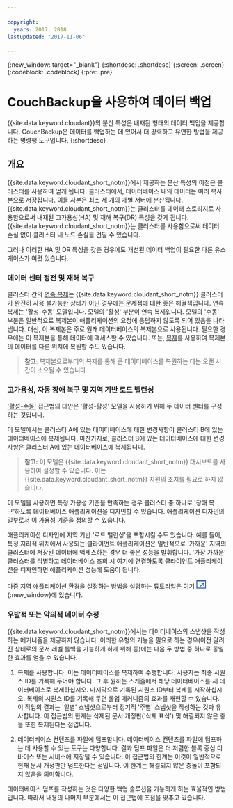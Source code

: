 ```yaml
---

copyright:
  years: 2017, 2018
lastupdated: "2017-11-06"

---
```


{:new_window: target="_blank"}
{:shortdesc: .shortdesc}
{:screen: .screen}
{:codeblock: .codeblock}
{:pre: .pre}

<!-- Acrolinx: 2017-05-02 -->

# CouchBackup을 사용하여 데이터 백업

{{site.data.keyword.cloudant}}의 분산 특성은 내재된 형태의 데이터 백업을 제공합니다.
CouchBackup은 데이터를 백업하는 데 있어서 더 강력하고 유연한 방법을 제공하는 명령행 도구입니다.
{:shortdesc}

## 개요

{{site.data.keyword.cloudant_short_notm}}에서 제공하는 분산 특성의 이점은 클러스터를 사용하여 얻게 됩니다.
클러스터에서, 데이터베이스 내의 데이터는 여러 복사본으로 저장됩니다.
이들 사본은 최소 세 개의 개별 서버에 분산됩니다.
{{site.data.keyword.cloudant_short_notm}}는 클러스터를 데이터 스토리지로 사용함으로써
내재된 고가용성(HA) 및 재해 복구(DR) 특성을 갖게 됩니다.
{{site.data.keyword.cloudant_short_notm}}는 클러스터를
사용함으로써 데이터 손실 없이 클러스터 내 노드 손실을 견딜 수 있습니다.

그러나 이러한 HA 및 DR 특성을 갖춘 경우에도 개선된 데이터 백업이 필요한 다른 유스 케이스가 여럿 있습니다.

<div id="activepassive"></div>

### 데이터 센터 정전 및 재해 복구

클러스터 간의 [연속 복제](../api/replication.html#continuous-replication)는 {{site.data.keyword.cloudant_short_notm}} 클러스터가 완전히 사용 불가능한 상태가 아닌 경우에는 문제점에 대한 좋은 해결책입니다.
연속 복제는 '활성-수동' 모델입니다.
모델의 '활성' 부분이 연속 복제입니다.
모델의 '수동' 부분은 일반적으로 복제본이 애플리케이션의 요청에 응답하지 않도록 되어 있음을 나타냅니다.
대신, 이 복제본은 주로 원래 데이터베이스의 복제본으로 사용됩니다.
필요한 경우에는 이 복제본을 통해 데이터에 액세스할 수 있습니다.
또는, [복제](../api/replication.html)를 사용하여
복제본의 데이터를 다른 위치에 복원할 수도 있습니다.

>	**참고:** 복제본으로부터의 복제를 통해 큰 데이터베이스를 복원하는 데는 오랜 시간이 소요될 수 있습니다.

### 고가용성, 자동 장애 복구 및 지역 기반 로드 밸런싱

['활성-수동'](#activepassive) 접근법의 대안은 '활성-활성' 모델을 사용하기 위해 두 데이터 센터를 구성하는 것입니다.

이 모델에서는 클러스터 A에 있는 데이터베이스에 대한 변경사항이 클러스터 B에 있는 데이터베이스에 복제됩니다.
마찬가지로, 클러스터 B에 있는 데이터베이스에 대한 변경사항은 클러스터 A에 있는 데이터베이스에 복제됩니다.

>	**참고:** 이 모델은 {{site.data.keyword.cloudant_short_notm}} 대시보드를 사용하여 설정할 수 있습니다.
이는 {{site.data.keyword.cloudant_short_notm}} 지원의 조치를 필요로 하지 않습니다.

이 모델을 사용하면 특정 가용성 기준을 만족하는 경우 클러스터 중 하나로 '장애 복구'하도록 데이터베이스 애플리케이션을 디자인할 수 있습니다.
애플리케이션 디자인의 일부로서 이 가용성 기준을 정의할 수 있습니다.

애플리케이션 디자인에 지역 기반 '로드 밸런싱'을 포함시킬 수도 있습니다.
예를 들어,
특정 지리적 위치에서 사용되는 클라이언트 애플리케이션은 일반적으로 '가까운' 지역의 클러스터에
저장된 데이터에 액세스하는 경우 더 좋은 성능을 발휘합니다.
'가장 가까운' 클러스터를 식별하고
데이터베이스 조회 시 여기에 연결하도록 클라이언트 애플리케이션을 디자인하면 애플리케이션 성능에
도움이 됩니다.

다중 지역 애플리케이션 환경을 설정하는 방법을 설명하는 튜토리얼은
[여기 ![외부 링크 아이콘](../images/launch-glyph.svg "외부 링크 아이콘")](http://www.ibm.com/developerworks/cloud/library/cl-multi-region-bluemix-apps-with-cloudant-and-dyn-trs/index.html){:new_window}에 있습니다.

### 우발적 또는 악의적 데이터 수정

{{site.data.keyword.cloudant_short_notm}}에서는 데이터베이스의 스냅샷을 작성하는 메커니즘을 제공하지 않습니다.
이러한 유형의 기능을 필요로 하는 경우(이전 알려진 상태로의 문서 레벨 롤백을 가능하게 하게 위해 등)에는 다음 두 방법 중 하나로 동일한 효과를 얻을 수 있습니다.

1.	복제를 사용합니다. 이는 데이터베이스를 복제하여 수행합니다. 사용자는 최종 시퀀스 ID를 기록해 두어야 합니다. 그 후 원하는 스케줄에서 해당 데이터베이스를 새 데이터베이스로 복제하십시오. 마지막으로 기록된 시퀀스 ID부터 복제를 시작하십시오. 복제의 시퀀스 ID를 기록해 두면 롤업 메커니즘의 효과를 재현할 수 있습니다. 이 작업의 결과는 '일별' 스냅샷으로부터 정기적 '주별' 스냅샷을 작성하는 것과 유사합니다. 이 접근법의 한계는 삭제된 문서 개정판('삭제 표식') 및 해결되지 않은 충돌 또한 복제된다는 점입니다.

2.	데이터베이스 컨텐츠를 파일에 덤프합니다. 데이터베이스 컨텐츠를 파일에 덤프하는 데 사용할 수 있는 도구는 다양합니다. 결과 덤프 파일은 더 저렴한 블록 중심 디바이스 또는 서비스에 저장될 수 있습니다. 이 접근법의 한계는 이것이 일반적으로 현재 문서 개정판만 덤프한다는 점입니다. 이 한계는 해결되지 않은 충돌이 포함되지 않음을 의미합니다.

데이터베이스 덤프를 작성하는 것은 다양한 백업 솔루션을 가능하게 하는 효율적인 방법입니다.
따라서 내용의 나머지 부분에서는 이 접근법에 초점을 맞추고 있습니다.

<!--
https://developer.ibm.com/clouddataservices/2016/03/22/simple-couchdb-and-cloudant-backup/

A useful approach is to have couchbackup's snapshots placed on the Bluemix Object Storage service, as described here:

https://developer.ibm.com/recipes/tutorials/object-storage-cloudant-backup/
-->
